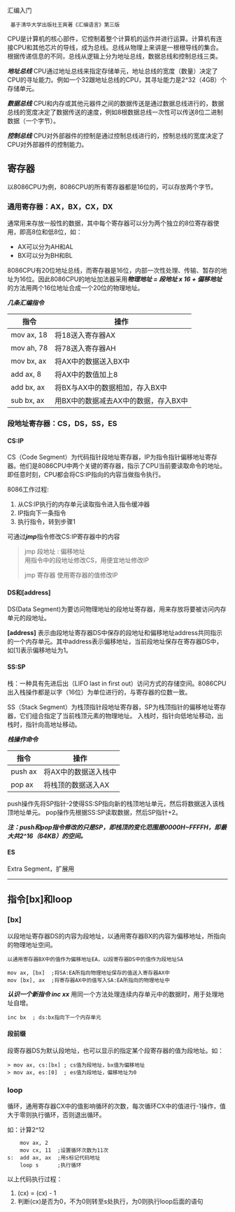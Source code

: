 
汇编入门

```code
 基于清华大学出版社王爽著《汇编语言》第三版
```

CPU是计算机的核心部件，它控制着整个计算机的运作并进行运算。计算机有连接CPU和其他芯片的导线，成为总线。总线从物理上来讲是一根根导线的集合。根据传递信息的不同，总线从逻辑上分为地址总线，数据总线和控制总线三类。

***地址总线***
CPU通过地址总线来指定存储单元，地址总线的宽度（数量）决定了CPU的寻址能力。例如一个32跟地址总线的CPU，其寻址能力是2^32（4GB）个存储单元。

***数据总线***
CPU和内存或其他元器件之间的数据传送是通过数据总线进行的，数据总线的宽度决定了数据传送的速度，例如8根数据总线一次性可以传送8位二进制数据（一个字节）。

***控制总线***
CPU对外部器件的控制是通过控制总线进行的，控制总线的宽度决定了CPU对外部器件的控制能力。

## 寄存器
以8086CPU为例，8086CPU的所有寄存器都是16位的，可以存放两个字节。

### 通用寄存器：AX，BX，CX，DX

通常用来存放一般性的数据，其中每个寄存器可以分为两个独立的8位寄存器使用，即高8位和低8位，如：
- AX可以分为AH和AL
- BX可以分为BH和BL

8086CPU有20位地址总线，而寄存器是16位，内部一次性处理、传输、暂存的地址为16位。因此8086CPU的地址加法器采用***物理地址 = 段地址 x 16 + 偏移地址*** 的方法用两个16位地址合成一个20位的物理地址。

***几条汇编指令***

指令 | 操作 |
---- | ---- |
mov ax, 18 | 将18送入寄存器AX |
mov ah, 78 | 将78送入寄存器AH |
mov bx, ax | 将AX中的数据送入BX中 |
add ax, 8  | 将AX中的数值加上8 |
add bx, ax | 将BX与AX中的数据相加，存入BX中 |
sub bx, ax | 用BX中的数据减去AX中的数据，存入BX中 |

### 段地址寄存器：CS，DS，SS，ES

#### CS:IP
CS（Code Segment）为代码指针段地址寄存器，IP为指令指针偏移地址寄存器。他们是8086CPU中两个关键的寄存器，指示了CPU当前要读取命令的地址。即任意时刻，CPU都会将CS:IP指向的内容当做指令执行。

8086工作过程:
1. 从CS:IP执行的内存单元读取指令进入指令缓冲器
2. IP指向下一条指令
3. 执行指令，转到步骤1

可通过***jmp***指令修改CS:IP寄存器中的内容

> jmp 段地址 : 偏移地址    
> 用指令中的段地址修改CS，用便宜地址修改IP
>
> jmp 寄存器
> 使用寄存器的值修改IP


#### DS和[address]
DS(Data Segment)为要访问物理地址的段地址寄存器，用来存放将要被访问内存单元的段地址。

**[address]** 表示由段地址寄存器DS中保存的段地址和偏移地址address共同指示的一个内存单元。其中address表示偏移地址，当前段地址保存在寄存器DS中，如[1]表示偏移地址为1。


#### SS:SP
栈：一种具有先进后出（LIFO last in first out）访问方式的存储空间。8086CPU出入栈操作都是以字（16位）为单位进行的，与寄存器的位数一致。

SS（Stack Segment）为栈顶指针段地址寄存器，SP为栈顶指针的偏移地址寄存器，它们组合指定了当前栈顶元素的物理地址。
入栈时，指针向低地址移动，出栈时，指针向高地址移动。

***栈操作命令***

指令 | 操作 |
---- | ---- |
push ax | 将AX中的数据送入栈中 |
pop ax | 将栈顶的数据送入AX |

push操作先将SP指针-2使得SS:SP指向新的栈顶地址单元，然后将数据送入该栈顶地址单元。
pop操作先根据SS:SP读取数据，然后SP指针+2。

***注：push和pop指令修改的只是SP，即栈顶的变化范围是0000H~FFFFH，即最大共2^16（64KB）的空间。***

#### ES
Extra Segment，扩展用

---
## 指令[bx]和loop
### [bx]
以段地址寄存器DS的内容为段地址，以通用寄存器BX的内容为偏移地址，所指向的物理地址空间。

```
以通用寄存器BX中的值作为偏移地址EA，以段寄存器DS中的值作为段地址SA

mov ax, [bx]  ;将SA:EA所指向物理地址保存的值送入寄存器AX中
mov [bx], ax  ;将寄存器AX中的值写入SA:EA所指向的物理地址中
```

***认识一个新指令 inc xx***
用同一个方法处理连续内存单元中的数据时，用于处理地址自增。
```
inc bx  ; ds:bx指向下一个内存单元
```

#### 段前缀
段寄存器DS为默认段地址，也可以显示的指定某个段寄存器的值为段地址。如：
```
> mov ax, cs:[bx] ; cs值为段地址，bx值为偏移地址
> mov ax, es:[0]  ; es值为段地址，偏移地址为0
```

### loop
循环，通用寄存器CX中的值影响循环的次数，每次循环CX中的值进行-1操作，值大于零则执行循环，否则退出循环。

如：计算2^12
```
    mov ax, 2
    mov cx, 11  ;设置循环次数为11次
s:  add ax, ax  ;用s标记代码地址
    loop s      ;执行循环
```
以上代码执行过程：
1. (cx) = (cx) - 1
2. 判断(cx)是否为0，不为0则转至s处执行，为0则执行loop后面的语句
